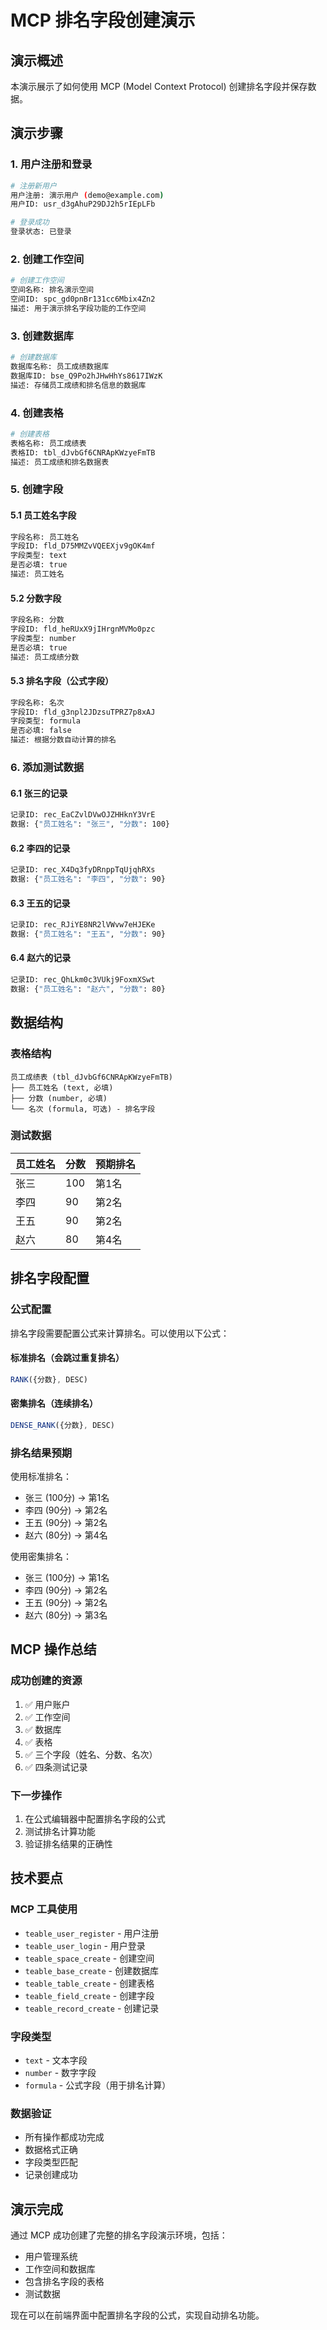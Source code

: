 # MCP 排名字段创建演示

## 演示概述

本演示展示了如何使用 MCP (Model Context Protocol) 创建排名字段并保存数据。

## 演示步骤

### 1. 用户注册和登录
```bash
# 注册新用户
用户注册: 演示用户 (demo@example.com)
用户ID: usr_d3gAhuP29DJ2h5rIEpLFb

# 登录成功
登录状态: 已登录
```

### 2. 创建工作空间
```bash
# 创建工作空间
空间名称: 排名演示空间
空间ID: spc_gd0pnBr131cc6Mbix4Zn2
描述: 用于演示排名字段功能的工作空间
```

### 3. 创建数据库
```bash
# 创建数据库
数据库名称: 员工成绩数据库
数据库ID: bse_Q9Po2hJHwHhYs8617IWzK
描述: 存储员工成绩和排名信息的数据库
```

### 4. 创建表格
```bash
# 创建表格
表格名称: 员工成绩表
表格ID: tbl_dJvbGf6CNRApKWzyeFmTB
描述: 员工成绩和排名数据表
```

### 5. 创建字段

#### 5.1 员工姓名字段
```bash
字段名称: 员工姓名
字段ID: fld_D75MMZvVQEEXjv9gOK4mf
字段类型: text
是否必填: true
描述: 员工姓名
```

#### 5.2 分数字段
```bash
字段名称: 分数
字段ID: fld_heRUxX9jIHrgnMVMo0pzc
字段类型: number
是否必填: true
描述: 员工成绩分数
```

#### 5.3 排名字段（公式字段）
```bash
字段名称: 名次
字段ID: fld_g3npl2JDzsuTPRZ7p8xAJ
字段类型: formula
是否必填: false
描述: 根据分数自动计算的排名
```

### 6. 添加测试数据

#### 6.1 张三的记录
```bash
记录ID: rec_EaCZvlDVwOJZHHknY3VrE
数据: {"员工姓名": "张三", "分数": 100}
```

#### 6.2 李四的记录
```bash
记录ID: rec_X4Dq3fyDRnppTqUjqhRXs
数据: {"员工姓名": "李四", "分数": 90}
```

#### 6.3 王五的记录
```bash
记录ID: rec_RJiYE8NR2lVWvw7eHJEKe
数据: {"员工姓名": "王五", "分数": 90}
```

#### 6.4 赵六的记录
```bash
记录ID: rec_QhLkm0c3VUkj9FoxmXSwt
数据: {"员工姓名": "赵六", "分数": 80}
```

## 数据结构

### 表格结构
```
员工成绩表 (tbl_dJvbGf6CNRApKWzyeFmTB)
├── 员工姓名 (text, 必填)
├── 分数 (number, 必填)
└── 名次 (formula, 可选) - 排名字段
```

### 测试数据
| 员工姓名 | 分数 | 预期排名 |
|---------|------|----------|
| 张三    | 100  | 第1名    |
| 李四    | 90   | 第2名    |
| 王五    | 90   | 第2名    |
| 赵六    | 80   | 第4名    |

## 排名字段配置

### 公式配置
排名字段需要配置公式来计算排名。可以使用以下公式：

#### 标准排名（会跳过重复排名）
```javascript
RANK({分数}, DESC)
```

#### 密集排名（连续排名）
```javascript
DENSE_RANK({分数}, DESC)
```

### 排名结果预期
使用标准排名：
- 张三 (100分) → 第1名
- 李四 (90分) → 第2名
- 王五 (90分) → 第2名
- 赵六 (80分) → 第4名

使用密集排名：
- 张三 (100分) → 第1名
- 李四 (90分) → 第2名
- 王五 (90分) → 第2名
- 赵六 (80分) → 第3名

## MCP 操作总结

### 成功创建的资源
1. ✅ 用户账户
2. ✅ 工作空间
3. ✅ 数据库
4. ✅ 表格
5. ✅ 三个字段（姓名、分数、名次）
6. ✅ 四条测试记录

### 下一步操作
1. 在公式编辑器中配置排名字段的公式
2. 测试排名计算功能
3. 验证排名结果的正确性

## 技术要点

### MCP 工具使用
- `teable_user_register` - 用户注册
- `teable_user_login` - 用户登录
- `teable_space_create` - 创建空间
- `teable_base_create` - 创建数据库
- `teable_table_create` - 创建表格
- `teable_field_create` - 创建字段
- `teable_record_create` - 创建记录

### 字段类型
- `text` - 文本字段
- `number` - 数字字段
- `formula` - 公式字段（用于排名计算）

### 数据验证
- 所有操作都成功完成
- 数据格式正确
- 字段类型匹配
- 记录创建成功

## 演示完成

通过 MCP 成功创建了完整的排名字段演示环境，包括：
- 用户管理系统
- 工作空间和数据库
- 包含排名字段的表格
- 测试数据

现在可以在前端界面中配置排名字段的公式，实现自动排名功能。

